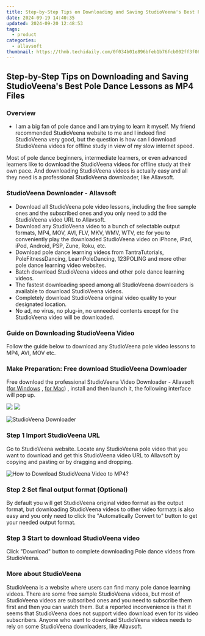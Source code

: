 ```yaml
---
title: Step-by-Step Tips on Downloading and Saving StudioVeena's Best Pole Dance Lessons as MP4 Files
date: 2024-09-19 14:40:35
updated: 2024-09-20 12:48:53
tags:
  - product
categories:
  - allavsoft
thumbnail: https://thmb.techidaily.com/0f034b01e896bfeb1b76fcb002ff3f08bf8065e806075d9660abdc53bcbc29eb.jpg
---
```


## Step-by-Step Tips on Downloading and Saving StudioVeena's Best Pole Dance Lessons as MP4 Files

### Overview

* I am a big fan of pole dance and I am trying to learn it myself. My friend recommended StudioVeena website to me and I indeed find StudioVeena very good, but the question is how can I download StudioVeena videos for offline study in view of my slow internet speed.

Most of pole dance beginners, intermediate learners, or even advanced learners like to download the StudioVeena videos for offline study at their own pace. And downloading StudioVeena videos is actually easy and all they need is a professional StudioVeena downloader, like Allavsoft.

### StudioVeena Downloader - Allavsoft

* Download all StudioVeena pole video lessons, including the free sample ones and the subscribed ones and you only need to add the StudioVeena video URL to Allavsoft.
* Download any StudioVeena video to a bunch of selectable output formats, MP4, MOV, AVI, FLV, MKV, WMV, WTV, etc for you to conveniently play the downloaded StudioVeena video on iPhone, iPad, iPod, Android, PSP, Zune, Roku, etc.
* Download pole dance learning videos from TantraTutorials, PoleFitnessDancing, LearnPoleDancing, 123POLING and more other pole dance learning video websites.
* Batch download StudioVeena videos and other pole dance learning videos.
* The fastest downloading speed among all StudioVeena downloaders is available to download StudioVeena videos.
* Completely download StudioVeena original video quality to your designated location.
* No ad, no virus, no plug-in, no unneeded contents except for the StudioVeena video will be downloaded.

### Guide on Downloading StudioVeena Video

Follow the guide below to download any StudioVeena pole video lessons to MP4, AVI, MOV etc.

### Make Preparation: Free download StudioVeena Downloader

Free download the professional StudioVeena Video Downloader - Allavsoft ([for Windows](https://tools.techidaily.com/allavsoft/products/) , [for Mac](https://tools.techidaily.com/allavsoft/products/)) , install and then launch it, the following interface will pop up.

[![](https://www.allavsoft.com/how-to/../images/how-to/free-download-win.jpg)](https://tools.techidaily.com/allavsoft/products/) [![](https://www.allavsoft.com/how-to/../images/how-to/free-download-mac.jpg)](https://tools.techidaily.com/allavsoft/products/)

![StudioVeena Downloader](https://www.allavsoft.com/how-to/../images/allavsoft/screen-shot-600.jpg)

### Step 1 Import StudioVeena URL

Go to StudioVeena website. Locate any StudioVeena pole video that you want to download and get this StudioVeena video URL to Allavsoft by copying and pasting or by dragging and dropping.

![How to Download StudioVeena Video to MP4?](https://www.allavsoft.com/how-to/../images/how-to/download-rtmp-video/download-rtmp-video.jpg)

### Step 2 Set final output format (Optional)

By default you will get StudioVeena original video format as the output format, but downloading StudioVeena videos to other video formats is also easy and you only need to click the "Automatically Convert to" button to get your needed output format.

### Step 3 Start to download StudioVeena video

Click "Download" button to complete downloading Pole dance videos from StudioVeena.

### More about StudioVeena

StudioVeena is a website where users can find many pole dance learning videos. There are some free sample StudioVeena videos, but most of StudioVeena videos are subscribed ones and you need to subscribe them first and then you can watch them. But a reported inconvenience is that it seems that StudioVeena does not support video download even for its video subscribers. Anyone who want to download StudioVeena videos needs to rely on some StudioVeena downloaders, like Allavsoft.

<ins class="adsbygoogle"
     style="display:block"
     data-ad-format="autorelaxed"
     data-ad-client="ca-pub-7571918770474297"
     data-ad-slot="1223367746"></ins>



<ins class="adsbygoogle"
     style="display:block"
     data-ad-client="ca-pub-7571918770474297"
     data-ad-slot="8358498916"
     data-ad-format="auto"
     data-full-width-responsive="true"></ins>
